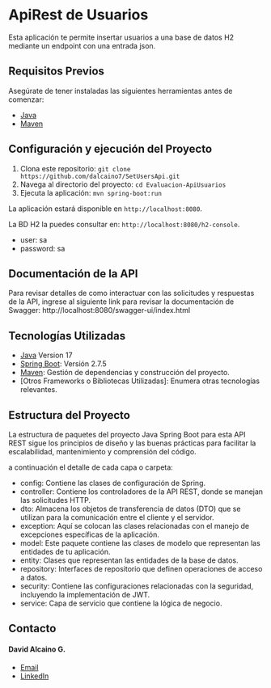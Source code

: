 # ApiRest de Usuarios

Esta aplicación te permite insertar usuarios a una base de datos H2 mediante un endpoint con una entrada json.
## Requisitos Previos

Asegúrate de tener instaladas las siguientes herramientas antes de comenzar:

- [Java](https://www.oracle.com/java/technologies/javase-downloads.html)
- [Maven](https://maven.apache.org/download.cgi)

## Configuración y ejecución del Proyecto

1. Clona este repositorio: `git clone https://github.com/dalcaino7/SetUsersApi.git`
2. Navega al directorio del proyecto: `cd Evaluacion-ApiUsuarios`
3. Ejecuta la aplicación: `mvn spring-boot:run`

La aplicación estará disponible en `http://localhost:8080`.

La BD H2 la puedes consultar en: `http://localhost:8080/h2-console`.
- user: sa
- password: sa

## Documentación de la API

Para revisar detalles de como interactuar con las solicitudes y respuestas de la API, ingrese al siguiente link para revisar la documentación de Swagger: 
http://localhost:8080/swagger-ui/index.html


## Tecnologías Utilizadas
- [Java](https://www.java.com/es/) Version 17
- [Spring Boot](https://spring.io/projects/spring-boot): Versión 2.7.5
- [Maven](https://maven.apache.org/): Gestión de dependencias y construcción del proyecto.
- [Otros Frameworks o Bibliotecas Utilizadas]: Enumera otras tecnologías relevantes.

## Estructura del Proyecto

La estructura de paquetes del proyecto Java Spring Boot para esta API REST sigue los principios de diseño y las buenas prácticas para facilitar la escalabilidad, mantenimiento y comprensión del código. 

a continuación el detalle de cada capa o carpeta:

- config: Contiene las clases de configuración de Spring.
- controller: Contiene los controladores de la API REST, donde se manejan las solicitudes HTTP.
- dto: Almacena los objetos de transferencia de datos (DTO) que se utilizan para la comunicación entre el cliente y el servidor.
- exception: Aquí se colocan las clases relacionadas con el manejo de excepciones específicas de la aplicación.
- model: Este paquete contiene las clases de modelo que representan las entidades de tu aplicación.
- entity: Clases que representan las entidades de la base de datos.
- repository: Interfaces de repositorio que definen operaciones de acceso a datos.
- security: Contiene las configuraciones relacionadas con la seguridad, incluyendo la implementación de JWT.
- service: Capa de servicio que contiene la lógica de negocio.


## Contacto

#### David Alcaino G.
- [Email](mailto:david.alcaino.7@gmail.com)
- [LinkedIn](https://www.linkedin.com/in/dalcaino7/)


